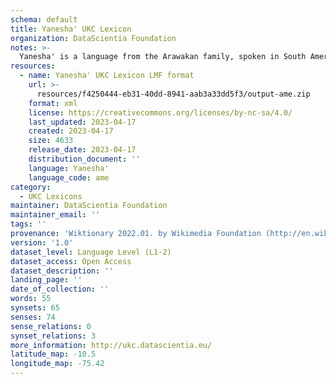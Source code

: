 ```yaml
---
schema: default
title: Yanesha' UKC Lexicon
organization: DataScientia Foundation
notes: >-
  Yanesha' is a language from the Arawakan family, spoken in South America. The UKC Lexicon of Yanesha' is represented as a lexico-semantic network. It consists of words, word senses, synsets, as well as sense-level and synset-level relationships.
resources:
  - name: Yanesha' UKC Lexicon LMF format
    url: >-
      resources/f4250444-eb31-40dd-8941-aab3a33dd5f3/output-ame.zip
    format: xml
    license: https://creativecommons.org/licenses/by-nc-sa/4.0/
    last_updated: 2023-04-17
    created: 2023-04-17
    size: 4633
    release_date: 2023-04-17
    distribution_document: ''
    language: Yanesha'
    language_code: ame
category:
  - UKC Lexicons
maintainer: DataScientia Foundation
maintainer_email: ''
tags: ''
provenance: 'Wiktionary 2022.01. by Wikimedia Foundation (http://en.wiktionary.org); CogNet 2.1 by Khuyagbaatar Batsuren, National University of Mongolia (http://cognet.ukc.disi.unitn.it); Native Languages of the Americas 2021.11. by Laura Redish and Orrin Lewis (http://www.native-languages.org); Princeton WordNet 2.1 by Princeton University (https://wordnet.princeton.edu)'
version: '1.0'
dataset_level: Language Level (L1-2)
dataset_access: Open Access
dataset_description: ''
landing_page: ''
date_of_collection: ''
words: 55
synsets: 65
senses: 74
sense_relations: 0
synset_relations: 3
more_information: http://ukc.datascientia.eu/
latitude_map: -10.5
longitude_map: -75.42
---
```

